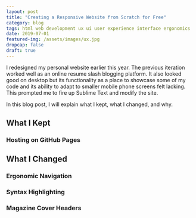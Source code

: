 ```yaml
---
layout: post
title: "Creating a Responsive Website from Scratch for Free"
category: blog
tags: html web development ux ui user experience interface ergonomics
date: 2019-07-01
featured-img: /assets/images/ux.jpg
dropcap: false
draft: true
---
```


I redesigned my personal website earlier this year. The previous iteration worked well as an online resume slash blogging platform. It also looked good on desktop but its functionality as a place to showcase some of my code and its ability to adapt to smaller mobile phone screens felt lacking. This prompted me to fire up Sublime Text and modify the site.

In this blog post, I will explain what I kept, what I changed, and why.

## What I Kept

### Hosting on GitHub Pages


## What I Changed

### Ergonomic Navigation

### Syntax Highlighting

### Magazine Cover Headers
